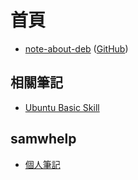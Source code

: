 
# 首頁

* [note-about-deb](https://samwhelp.github.io/note-about-deb/) ([GitHub](https://github.com/samwhelp/note-about-deb))


## 相關筆記

* [Ubuntu Basic Skill](https://samwhelp.github.io/book-ubuntu-basic-skill/book/)



## samwhelp

* [個人筆記](https://samwhelp.github.io/book/)
